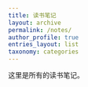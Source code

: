 ```yaml
---
title: 读书笔记
layout: archive
permalink: /notes/
author_profile: true
entries_layout: list
taxonomy: categories
---
```


这里是所有的读书笔记。

